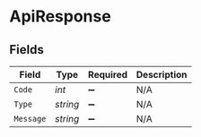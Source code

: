 # ApiResponse


## Fields

| Field              | Type               | Required           | Description        |
| ------------------ | ------------------ | ------------------ | ------------------ |
| `Code`             | *int*              | :heavy_minus_sign: | N/A                |
| `Type`             | *string*           | :heavy_minus_sign: | N/A                |
| `Message`          | *string*           | :heavy_minus_sign: | N/A                |